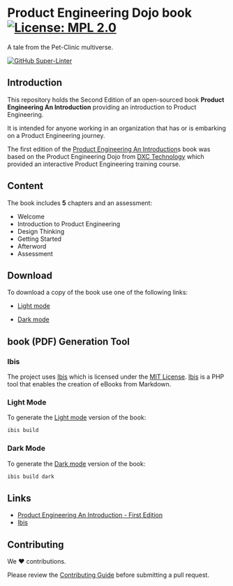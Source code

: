 # Product Engineering Dojo book [![License: MPL 2.0](https://img.shields.io/badge/License-MPL%202.0-brightgreen.svg)](https://opensource.org/license/mpl-2-0/)

A tale from the Pet-Clinic multiverse.

[![GitHub Super-Linter](https://github.com/tom-halpin/pe-dojo-book/actions/workflows/linter.yml/badge.svg)](https://github.com/marketplace/actions/super-linter)

## Introduction

This repository holds the Second Edition of an open-sourced book **Product Engineering An Introduction** providing an introduction to Product Engineering.

It is intended for anyone working in an organization that has or is embarking on a Product Engineering journey.

The first edition of the [Product Engineering An Introduction](https://github.com/dxc-technology/ebook-pe-dojo)s book was based on the Product Engineering Dojo from [DXC Technology](https://www.dxc.com) which provided an interactive Product Engineering training course.

## Content

The book includes **5** chapters and an assessment:

* Welcome
* Introduction to Product Engineering
* Design Thinking
* Getting Started
* Afterword
* Assessment

## Download

To download a copy of the book use one of the following links:

* [Light mode](https://github.com/tom-halpin/pe-dojo-book/blob/main/export/product-engineering-light.pdf)

* [Dark mode](https://github.com/tom-halpin/pe-dojo-book/blob/main/export/product-engineering-dark.pdf)

## book (PDF) Generation Tool

### Ibis

The project uses [Ibis](https://github.com/themsaid/ibis/) which is licensed under the [MIT License](https://github.com/themsaid/ibis/blob/master/LICENSE.md). [Ibis](https://github.com/themsaid/ibis/) is a PHP tool that enables the creation of eBooks from Markdown.

### Light Mode

To generate the [Light mode](https://github.com/tom-halpin/pe-dojo-book/blob/main/export/product-engineering-light.pdf) version of the book:

```bash
ibis build
```

### Dark Mode

To generate the [Dark mode](https://github.com/tom-halpin/pe-dojo-book/blob/main/export/product-engineering-dark.pdf) version of the book:

```bash
ibis build dark
```

## Links

* [Product Engineering An Introduction - First Edition](https://github.com/dxc-technology/ebook-pe-dojo)
* [Ibis](https://github.com/themsaid/ibis/)

## Contributing

We :heart: contributions.

Please review the [Contributing Guide](CONTRIBUTING.md) before submitting a pull request.
